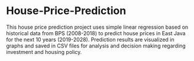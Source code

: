 # House-Price-Prediction
This house price prediction project uses simple linear regression based on historical data from BPS (2008-2018) to predict house prices in East Java for the next 10 years (2019-2028). Prediction results are visualized in graphs and saved in CSV files for analysis and decision making regarding investment and housing policy.
